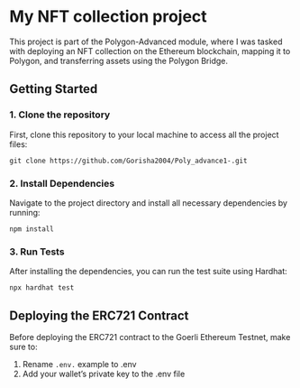 # My NFT collection project
This project is part of the Polygon-Advanced module, where I was tasked with deploying an NFT collection on the Ethereum blockchain, mapping it to Polygon, and transferring assets using the Polygon Bridge.
## Getting Started
### 1. Clone the repository
First, clone this repository to your local machine to access all the project files:
```
git clone https://github.com/Gorisha2004/Poly_advance1-.git
```
### 2. Install Dependencies
Navigate to the project directory and install all necessary dependencies by running:
```
npm install
```
### 3. Run Tests
After installing the dependencies, you can run the test suite using Hardhat:
```
npx hardhat test
```
## Deploying the ERC721 Contract
Before deploying the ERC721 contract to the Goerli Ethereum Testnet, make sure to:<br />
1. Rename `.env.` example to .env<br />
2. Add your wallet’s private key to the .env file<br />




















